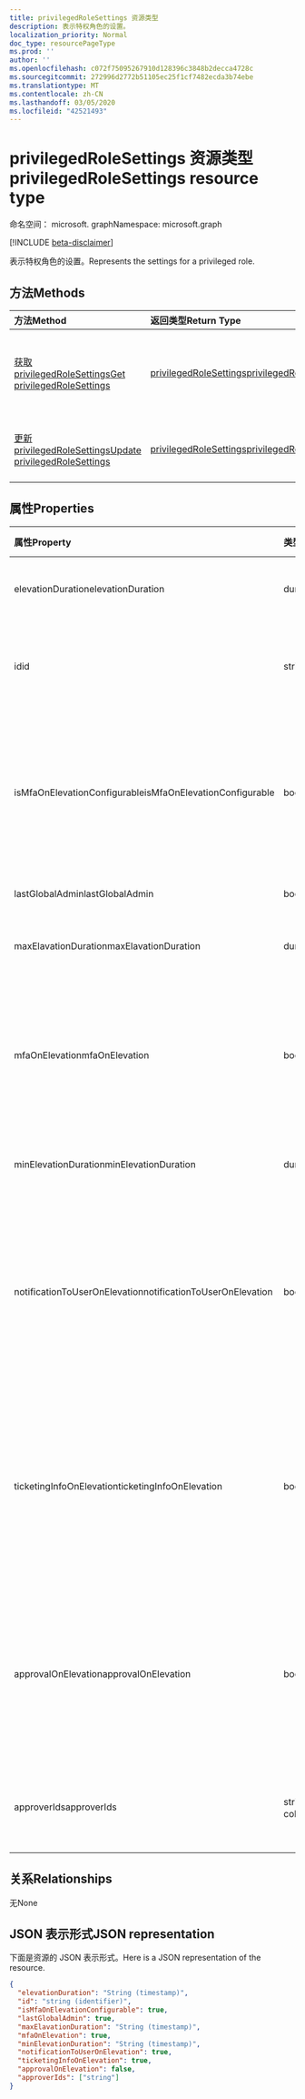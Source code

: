 ```yaml
---
title: privilegedRoleSettings 资源类型
description: 表示特权角色的设置。
localization_priority: Normal
doc_type: resourcePageType
ms.prod: ''
author: ''
ms.openlocfilehash: c072f75095267910d128396c3848b2decca4728c
ms.sourcegitcommit: 272996d2772b51105ec25f1cf7482ecda3b74ebe
ms.translationtype: MT
ms.contentlocale: zh-CN
ms.lasthandoff: 03/05/2020
ms.locfileid: "42521493"
---
```

# <a name="privilegedrolesettings-resource-type"></a><span data-ttu-id="8a3de-103">privilegedRoleSettings 资源类型</span><span class="sxs-lookup"><span data-stu-id="8a3de-103">privilegedRoleSettings resource type</span></span>

<span data-ttu-id="8a3de-104">命名空间： microsoft. graph</span><span class="sxs-lookup"><span data-stu-id="8a3de-104">Namespace: microsoft.graph</span></span>

[!INCLUDE [beta-disclaimer](../../includes/beta-disclaimer.md)]

<span data-ttu-id="8a3de-105">表示特权角色的设置。</span><span class="sxs-lookup"><span data-stu-id="8a3de-105">Represents the settings for a privileged role.</span></span>


## <a name="methods"></a><span data-ttu-id="8a3de-106">方法</span><span class="sxs-lookup"><span data-stu-id="8a3de-106">Methods</span></span>

| <span data-ttu-id="8a3de-107">方法</span><span class="sxs-lookup"><span data-stu-id="8a3de-107">Method</span></span>           | <span data-ttu-id="8a3de-108">返回类型</span><span class="sxs-lookup"><span data-stu-id="8a3de-108">Return Type</span></span>    |<span data-ttu-id="8a3de-109">说明</span><span class="sxs-lookup"><span data-stu-id="8a3de-109">Description</span></span>|
|:---------------|:--------|:----------|
|[<span data-ttu-id="8a3de-110">获取 privilegedRoleSettings</span><span class="sxs-lookup"><span data-stu-id="8a3de-110">Get privilegedRoleSettings</span></span>](../api/privilegedrolesettings-get.md) | [<span data-ttu-id="8a3de-111">privilegedRoleSettings</span><span class="sxs-lookup"><span data-stu-id="8a3de-111">privilegedRoleSettings</span></span>](privilegedrolesettings.md) |<span data-ttu-id="8a3de-112">读取 privilegedRoleSettings 对象的属性和关系。</span><span class="sxs-lookup"><span data-stu-id="8a3de-112">Read properties and relationships of privilegedRoleSettings object.</span></span>|
|[<span data-ttu-id="8a3de-113">更新 privilegedRoleSettings</span><span class="sxs-lookup"><span data-stu-id="8a3de-113">Update privilegedRoleSettings</span></span>](../api/privilegedrolesettings-update.md) | [<span data-ttu-id="8a3de-114">privilegedRoleSettings</span><span class="sxs-lookup"><span data-stu-id="8a3de-114">privilegedRoleSettings</span></span>](privilegedrolesettings.md) |<span data-ttu-id="8a3de-115">更新 privilegedRoleSettings 对象。</span><span class="sxs-lookup"><span data-stu-id="8a3de-115">Update privilegedRoleSettings object.</span></span>|
## <a name="properties"></a><span data-ttu-id="8a3de-116">属性</span><span class="sxs-lookup"><span data-stu-id="8a3de-116">Properties</span></span>
| <span data-ttu-id="8a3de-117">属性</span><span class="sxs-lookup"><span data-stu-id="8a3de-117">Property</span></span>     | <span data-ttu-id="8a3de-118">类型</span><span class="sxs-lookup"><span data-stu-id="8a3de-118">Type</span></span>   |<span data-ttu-id="8a3de-119">说明</span><span class="sxs-lookup"><span data-stu-id="8a3de-119">Description</span></span>|
|:---------------|:--------|:----------|
|<span data-ttu-id="8a3de-120">elevationDuration</span><span class="sxs-lookup"><span data-stu-id="8a3de-120">elevationDuration</span></span>|<span data-ttu-id="8a3de-121">duration</span><span class="sxs-lookup"><span data-stu-id="8a3de-121">duration</span></span>|<span data-ttu-id="8a3de-122">激活角色的持续时间。</span><span class="sxs-lookup"><span data-stu-id="8a3de-122">The duration when the role is activated.</span></span>|
|<span data-ttu-id="8a3de-123">id</span><span class="sxs-lookup"><span data-stu-id="8a3de-123">id</span></span>|<span data-ttu-id="8a3de-124">string</span><span class="sxs-lookup"><span data-stu-id="8a3de-124">string</span></span>| <span data-ttu-id="8a3de-125">角色设置的唯一标识符。</span><span class="sxs-lookup"><span data-stu-id="8a3de-125">The unique identifier for the role settings.</span></span> <span data-ttu-id="8a3de-126">只读。</span><span class="sxs-lookup"><span data-stu-id="8a3de-126">Read-only.</span></span>|
|<span data-ttu-id="8a3de-127">isMfaOnElevationConfigurable</span><span class="sxs-lookup"><span data-stu-id="8a3de-127">isMfaOnElevationConfigurable</span></span>|<span data-ttu-id="8a3de-128">boolean</span><span class="sxs-lookup"><span data-stu-id="8a3de-128">boolean</span></span>|<span data-ttu-id="8a3de-129">如果 mfaOnElevation 是可配置的，**则为 true** 。</span><span class="sxs-lookup"><span data-stu-id="8a3de-129">**true** if mfaOnElevation is configurable.</span></span> <span data-ttu-id="8a3de-130">**假**如果 mfaOnElevation 不可配置。</span><span class="sxs-lookup"><span data-stu-id="8a3de-130">**false** if mfaOnElevation is not configurable.</span></span>|
|<span data-ttu-id="8a3de-131">lastGlobalAdmin</span><span class="sxs-lookup"><span data-stu-id="8a3de-131">lastGlobalAdmin</span></span>|<span data-ttu-id="8a3de-132">boolean</span><span class="sxs-lookup"><span data-stu-id="8a3de-132">boolean</span></span>|<span data-ttu-id="8a3de-133">仅供内部使用。</span><span class="sxs-lookup"><span data-stu-id="8a3de-133">Internal used only.</span></span>|
|<span data-ttu-id="8a3de-134">maxElavationDuration</span><span class="sxs-lookup"><span data-stu-id="8a3de-134">maxElavationDuration</span></span>|<span data-ttu-id="8a3de-135">duration</span><span class="sxs-lookup"><span data-stu-id="8a3de-135">duration</span></span>|<span data-ttu-id="8a3de-136">已激活角色的最大持续时间。</span><span class="sxs-lookup"><span data-stu-id="8a3de-136">Maximal duration for the activated role.</span></span>|
|<span data-ttu-id="8a3de-137">mfaOnElevation</span><span class="sxs-lookup"><span data-stu-id="8a3de-137">mfaOnElevation</span></span>|<span data-ttu-id="8a3de-138">boolean</span><span class="sxs-lookup"><span data-stu-id="8a3de-138">boolean</span></span>|<span data-ttu-id="8a3de-139">如果需要 MFA 以激活角色，**则为 true** 。</span><span class="sxs-lookup"><span data-stu-id="8a3de-139">**true** if MFA is required to activate the role.</span></span> <span data-ttu-id="8a3de-140">**假**如果无需进行 MFA 即可激活角色。</span><span class="sxs-lookup"><span data-stu-id="8a3de-140">**false** if MFA is not required to activate the role.</span></span>|
|<span data-ttu-id="8a3de-141">minElevationDuration</span><span class="sxs-lookup"><span data-stu-id="8a3de-141">minElevationDuration</span></span>|<span data-ttu-id="8a3de-142">duration</span><span class="sxs-lookup"><span data-stu-id="8a3de-142">duration</span></span>|<span data-ttu-id="8a3de-143">已激活角色的最短持续时间。</span><span class="sxs-lookup"><span data-stu-id="8a3de-143">Minimal duration for the activated role.</span></span>|
|<span data-ttu-id="8a3de-144">notificationToUserOnElevation</span><span class="sxs-lookup"><span data-stu-id="8a3de-144">notificationToUserOnElevation</span></span>|<span data-ttu-id="8a3de-145">boolean</span><span class="sxs-lookup"><span data-stu-id="8a3de-145">boolean</span></span>|<span data-ttu-id="8a3de-146">如果激活角色时向最终用户发送通知，**则为 true** 。</span><span class="sxs-lookup"><span data-stu-id="8a3de-146">**true** if send notification to the end user when the role is activated.</span></span> <span data-ttu-id="8a3de-147">**假**如果在角色激活时不发送通知。</span><span class="sxs-lookup"><span data-stu-id="8a3de-147">**false** if do not send notification when the role is activated.</span></span>|
|<span data-ttu-id="8a3de-148">ticketingInfoOnElevation</span><span class="sxs-lookup"><span data-stu-id="8a3de-148">ticketingInfoOnElevation</span></span>|<span data-ttu-id="8a3de-149">boolean</span><span class="sxs-lookup"><span data-stu-id="8a3de-149">boolean</span></span>|<span data-ttu-id="8a3de-150">如果激活角色时需要票证信息，**则为 true** 。</span><span class="sxs-lookup"><span data-stu-id="8a3de-150">**true** if the ticketing information is required when activate the role.</span></span> <span data-ttu-id="8a3de-151">**假**如果激活角色时不需要票证信息。</span><span class="sxs-lookup"><span data-stu-id="8a3de-151">**false** if the ticketing information is not required when activate the role.</span></span>|
|<span data-ttu-id="8a3de-152">approvalOnElevation</span><span class="sxs-lookup"><span data-stu-id="8a3de-152">approvalOnElevation</span></span>|<span data-ttu-id="8a3de-153">boolean</span><span class="sxs-lookup"><span data-stu-id="8a3de-153">boolean</span></span>|<span data-ttu-id="8a3de-154">如果激活角色时需要进行审批，**则为 true** 。</span><span class="sxs-lookup"><span data-stu-id="8a3de-154">**true** if the approval is required when activate the role.</span></span> <span data-ttu-id="8a3de-155">**假**如果激活该角色时不需要审批。</span><span class="sxs-lookup"><span data-stu-id="8a3de-155">**false** if the approval is not required when activate the role.</span></span>|
|<span data-ttu-id="8a3de-156">approverIds</span><span class="sxs-lookup"><span data-stu-id="8a3de-156">approverIds</span></span>| <span data-ttu-id="8a3de-157">string 集合</span><span class="sxs-lookup"><span data-stu-id="8a3de-157">string collection</span></span> |<span data-ttu-id="8a3de-158">审批 id 的列表（如果激活需要审批）。</span><span class="sxs-lookup"><span data-stu-id="8a3de-158">List of Approval ids, if approval is required for activation.</span></span>|

## <a name="relationships"></a><span data-ttu-id="8a3de-159">关系</span><span class="sxs-lookup"><span data-stu-id="8a3de-159">Relationships</span></span>
<span data-ttu-id="8a3de-160">无</span><span class="sxs-lookup"><span data-stu-id="8a3de-160">None</span></span>


## <a name="json-representation"></a><span data-ttu-id="8a3de-161">JSON 表示形式</span><span class="sxs-lookup"><span data-stu-id="8a3de-161">JSON representation</span></span>

<span data-ttu-id="8a3de-162">下面是资源的 JSON 表示形式。</span><span class="sxs-lookup"><span data-stu-id="8a3de-162">Here is a JSON representation of the resource.</span></span>

<!-- {
  "blockType": "resource",
  "optionalProperties": [

  ],
  "@odata.type": "microsoft.graph.privilegedRoleSettings"
}-->

```json
{
  "elevationDuration": "String (timestamp)",
  "id": "string (identifier)",
  "isMfaOnElevationConfigurable": true,
  "lastGlobalAdmin": true,
  "maxElavationDuration": "String (timestamp)",
  "mfaOnElevation": true,
  "minElevationDuration": "String (timestamp)",
  "notificationToUserOnElevation": true,
  "ticketingInfoOnElevation": true,
  "approvalOnElevation": false,
  "approverIds": ["string"]
}

```

<!-- uuid: 8fcb5dbc-d5aa-4681-8e31-b001d5168d79
2015-10-25 14:57:30 UTC -->
<!--
{
  "type": "#page.annotation",
  "description": "privilegedRoleSettings resource",
  "keywords": "",
  "section": "documentation",
  "tocPath": "",
  "suppressions": []
}
-->
